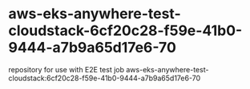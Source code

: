 # aws-eks-anywhere-test-cloudstack-6cf20c28-f59e-41b0-9444-a7b9a65d17e6-70
repository for use with E2E test job aws-eks-anywhere-test-cloudstack:6cf20c28-f59e-41b0-9444-a7b9a65d17e6-70
